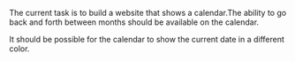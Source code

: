 The current task is to build a website that shows a calendar.The ability to go back and forth between months should be available on the calendar.

It should be possible for the calendar to show the current date in a different color.
